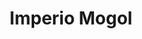 ﻿---
title: "Imperio Mogol"
permalink: periodes_1053.html
layout: periode
dataInici: 1526
dataFi: 1858
sidebar: periodes
pares:
  - 306:
    title: "Edad Moderna"
    dataInici: "(1453)"
    dataFi: "(1775)"

fills:
jocsPrincipals:
jocsEscenaris:
  - title: "Agra"
    bggId: 230085
    dataInici: 1572
    dataFi: 

  - title: "Rajas of the Ganges"
    bggId: 220877
    dataInici: 
    dataFi: 

  - title: "Taj Mahal"
    bggId: 475
    dataInici: 
    dataFi: 

jocsEpoca:
jocsEpocaEscenaris:
---
